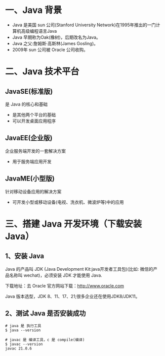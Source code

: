 # 一、Java 背景
* Java 是美国 sun 公司(Stanford University Network)在1995年推出的一门计算机高级编程语言Java 
* Java 早期称为Oak(橡树)，后期改名为Java。
* Java 之父:詹姆斯·高斯林(James Gosling)。
* 2009年 sun 公司被 Oracle 公司收购。

# 二、Java 技术平台

## JavaSE(标准版)
是 Java 的核心和基础
* 是其他两个平台的基础
* 可以开发桌面应用程序

## JavaEE(企业版)
企业服务端开发的一套解决方案
* 用于服务端应用开发

## JavaME(小型版)
针对移动设备应用的解决方案
* 可开发小型或移动设备(电视、洗衣机、微波炉等)中的应用


# 三、搭建 Java 开发环境（下载安装 Java）

## 1、安装 Java

Java 的产品叫 JDK (Java Development Kit:java开发者工具包)(比如: 微信的产品名称叫 wechat)，必须安装 JDK 才能使用 Java.

下载地址：去 Oracle 官方网站下载：<http://www.oracle.com>

Java 版本选型，JDK 8、11、17、21;很多企业还在使用JDK8/JDK11。

## 2、测试 Java 是否安装成功

```shell
# java 是 执行工具
$ java --version

# javac 是 编译工具，c 是 compile(编译)
$ javac --version
javac 21.0.6

```






